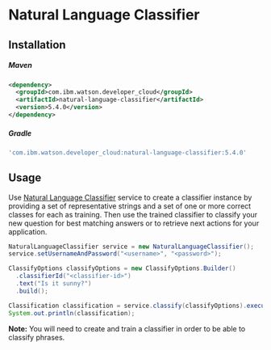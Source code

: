# Natural Language Classifier

## Installation

##### Maven
```xml
<dependency>
  <groupId>com.ibm.watson.developer_cloud</groupId>
  <artifactId>natural-language-classifier</artifactId>
  <version>5.4.0</version>
</dependency>
```

##### Gradle
```gradle
'com.ibm.watson.developer_cloud:natural-language-classifier:5.4.0'
```

## Usage
Use [Natural Language Classifier](https://console.bluemix.net/docs/services/natural-language-classifier/getting-started.html) service to create a classifier instance by providing a set of representative strings and a set of one or more correct classes for each as training. Then use the trained classifier to classify your new question for best matching answers or to retrieve next actions for your application.

```java
NaturalLanguageClassifier service = new NaturalLanguageClassifier();
service.setUsernameAndPassword("<username>", "<password>");

ClassifyOptions classifyOptions = new ClassifyOptions.Builder()
  .classifierId("<classifier-id>")
  .text("Is it sunny?")
  .build();

Classification classification = service.classify(classifyOptions).execute();
System.out.println(classification);
```

**Note:** You will need to create and train a classifier in order to be able to classify phrases.
